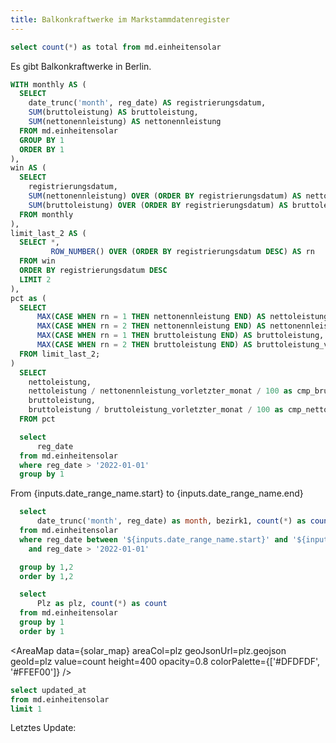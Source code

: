 ```yaml
---
title: Balkonkraftwerke im Markstammdatenregister
---
```


```sql total
select count(*) as total from md.einheitensolar
```
Es gibt <Value data={total} column=total fmt=id /> Balkonkraftwerke in Berlin.

```sql brutto
WITH monthly AS (
  SELECT
    date_trunc('month', reg_date) AS registrierungsdatum,
    SUM(bruttoleistung) AS bruttoleistung, 
    SUM(nettonennleistung) AS nettonennleistung
  FROM md.einheitensolar
  GROUP BY 1
  ORDER BY 1
),
win AS (
  SELECT 
    registrierungsdatum, 
    SUM(nettonennleistung) OVER (ORDER BY registrierungsdatum) AS nettonennleistung, 
    SUM(bruttoleistung) OVER (ORDER BY registrierungsdatum) AS bruttoleistung
  FROM monthly
),
limit_last_2 AS (
  SELECT *, 
         ROW_NUMBER() OVER (ORDER BY registrierungsdatum DESC) AS rn 
  FROM win
  ORDER BY registrierungsdatum DESC
  LIMIT 2
),
pct as (
  SELECT 
      MAX(CASE WHEN rn = 1 THEN nettonennleistung END) AS nettoleistung,
      MAX(CASE WHEN rn = 2 THEN nettonennleistung END) AS nettonennleistung_vorletzter_monat,
      MAX(CASE WHEN rn = 1 THEN bruttoleistung END) AS bruttoleistung,
      MAX(CASE WHEN rn = 2 THEN bruttoleistung END) AS bruttoleistung_vorletzter_monat
  FROM limit_last_2;
)
  SELECT 
    nettoleistung,
    nettoleistung / nettonennleistung_vorletzter_monat / 100 as cmp_brutto,
    bruttoleistung,
    bruttoleistung / bruttoleistung_vorletzter_monat / 100 as cmp_netto
  FROM pct
```

<BigValue 
  data={brutto} 
  value=bruttoleistung
  fmt=watt
  comparison=cmp_brutto
  comparisonFmt=pct1
  comparisonTitle="zum Vormonat"
/>

<BigValue 
  data={brutto} 
  value=nettoleistung
  fmt=watt
  comparison=cmp_netto
  comparisonFmt=pct2
  comparisonTitle="zum Vormonat"
/>

```sql solar_dates
  select
      reg_date
  from md.einheitensolar
  where reg_date > '2022-01-01'
  group by 1
```

<DateRange
    name=date_range_name
    data={solar_dates}
    dates=reg_date
/>

From {inputs.date_range_name.start} to {inputs.date_range_name.end}

```sql solar
  select
      date_trunc('month', reg_date) as month, bezirk1, count(*) as count
  from md.einheitensolar
  where reg_date between '${inputs.date_range_name.start}' and '${inputs.date_range_name.end}'
    and reg_date > '2022-01-01'

  group by 1,2
  order by 1,2
```

<BarChart 
    data={solar}
    x=month
    y=count
    series=bezirk1
    title="Registrierungen pro Woche"
/>

```sql solar_map
  select
      Plz as plz, count(*) as count
  from md.einheitensolar
  group by 1
  order by 1
```

<AreaMap 
    data={solar_map} 
    areaCol=plz
    geoJsonUrl=plz.geojson
    geoId=plz
    value=count
    height=400
    opacity=0.8
    colorPalette={['#DFDFDF', '#FFEF00']}
/>

```sql last_update
select updated_at
from md.einheitensolar
limit 1
```

Letztes Update: <Value data={last_update} column=updated_at /> 
